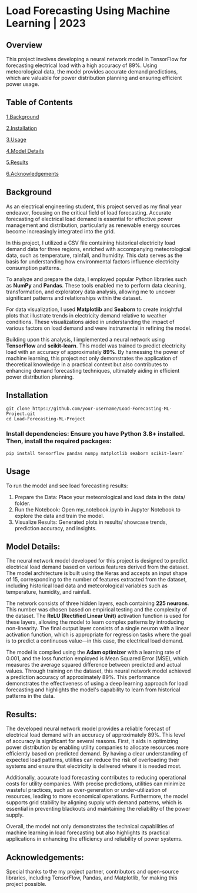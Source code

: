 # Load Forecasting Using Machine Learning | 2023
## Overview

This project involves developing a neural network model in TensorFlow for forecasting electrical load with a high accuracy of 89%. Using meteorological data, the model provides accurate demand predictions, which are valuable for power distribution planning and ensuring efficient power usage.

## Table of Contents

[1.Background](#background) 

[2.Installation](#installation)

[3.Usage](#usage)

[4.Model Details](#model-details)

[5.Results](#results)

[6.Acknowledgements](#acknowledgements)

## Background

As an electrical engineering student, this project served as my final year endeavor, focusing on the critical field of load forecasting. Accurate forecasting of electrical load demand is essential for effective power management and distribution, particularly as renewable energy sources become increasingly integrated into the grid.

In this project, I utilized a CSV file containing historical electricity load demand data for three regions, enriched with accompanying meteorological data, such as temperature, rainfall, and humidity. This data serves as the basis for understanding how environmental factors influence electricity consumption patterns.

To analyze and prepare the data, I employed popular Python libraries such as **NumPy** and **Pandas**. These tools enabled me to perform data cleaning, transformation, and exploratory data analysis, allowing me to uncover significant patterns and relationships within the dataset.

For data visualization, I used **Matplotlib** and **Seaborn** to create insightful plots that illustrate trends in electricity demand relative to weather conditions. These visualizations aided in understanding the impact of various factors on load demand and were instrumental in refining the model.

Building upon this analysis, I implemented a neural network using **TensorFlow** and **scikit-learn**. This model was trained to predict electricity load with an accuracy of approximately **89%**. By harnessing the power of machine learning, this project not only demonstrates the application of theoretical knowledge in a practical context but also contributes to enhancing demand forecasting techniques, ultimately aiding in efficient power distribution planning.

## Installation
    
    git clone https://github.com/your-username/Load-Forecasting-ML-Project.git
    cd Load-Forecasting-ML-Project 

### Install dependencies: Ensure you have Python 3.8+ installed. Then, install the required packages:

    pip install tensorflow pandas numpy matplotlib seaborn scikit-learn`

## Usage

To run the model and see load forecasting results:

1. Prepare the Data: Place your meteorological and load data in the data/ folder.
2. Run the Notebook: Open my_notebook.ipynb in Jupyter Notebook to explore the data and train the model.
3. Visualize Results: Generated plots in results/ showcase trends, prediction accuracy, and insights.

## Model Details:

  The neural network model developed for this project is designed to predict electrical load demand based on various features derived from the dataset. The model architecture is built using the Keras and accepts an input shape of 15, corresponding to the number of features extracted from the dataset, including historical load data and meteorological variables such as temperature, humidity, and rainfall.

The network consists of three hidden layers, each containing **225 neurons**. This number was chosen based on empirical testing and the complexity of the dataset. The **ReLU (Rectified Linear Unit)** activation function is used for these layers, allowing the model to learn complex patterns by introducing non-linearity. The final output layer consists of a single neuron with a linear activation function, which is appropriate for regression tasks where the goal is to predict a continuous value—in this case, the electrical load demand.

The model is compiled using the **Adam optimizer** with a learning rate of 0.001, and the loss function employed is Mean Squared Error (MSE), which measures the average squared difference between predicted and actual values. Through training on the dataset, this neural network model achieved a prediction accuracy of approximately 89%. This performance demonstrates the effectiveness of using a deep learning approach for load forecasting and highlights the model's capability to learn from historical patterns in the data.

## Results:
  The developed neural network model provides a reliable forecast of electrical load demand with an accuracy of approximately 89%. This level of accuracy is significant for several reasons. First, it aids in optimizing power distribution by enabling utility companies to allocate resources more efficiently based on predicted demand. By having a clear understanding of expected load patterns, utilities can reduce the risk of overloading their systems and ensure that electricity is delivered where it is needed most.

Additionally, accurate load forecasting contributes to reducing operational costs for utility companies. With precise predictions, utilities can minimize wasteful practices, such as over-generation or under-utilization of resources, leading to more economical operations. Furthermore, the model supports grid stability by aligning supply with demand patterns, which is essential in preventing blackouts and maintaining the reliability of the power supply.

Overall, the model not only demonstrates the technical capabilities of machine learning in load forecasting but also highlights its practical applications in enhancing the efficiency and reliability of power systems.

## Acknowledgements:
  Special thanks to the my project partner, contributors and open-source libraries, including TensorFlow, Pandas, and Matplotlib, for making this project possible.
